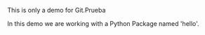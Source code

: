 This is only a demo for Git.Prueba

In this demo we are working with a Python
Package named 'hello'.
